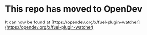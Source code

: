 # This repo has moved to OpenDev

It can now be found at [https://opendev.org/x/fuel-plugin-watcher](https://opendev.org/x/fuel-plugin-watcher)

